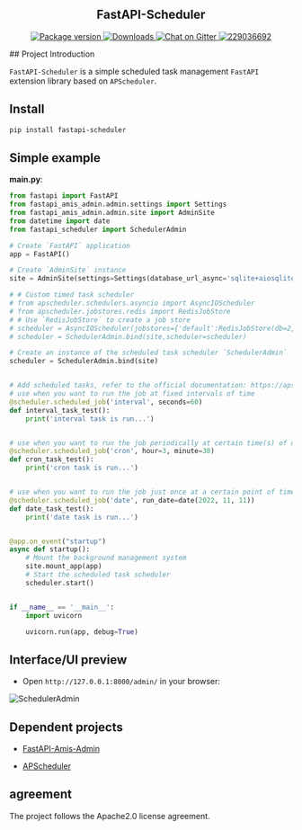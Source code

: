 <h2 align="center">
  FastAPI-Scheduler
</h2>
<p align="center">
    <a href="https://pypi.org/project/fastapi-scheduler" target="_blank">
        <img src="https://badgen.net/pypi/v/fastapi-scheduler?color=blue" alt="Package version">
    </a>
    <a href="https://pepy.tech/project/fastapi-scheduler" target="_blank">
        <img src="https://pepy.tech/badge/fastapi-scheduler" alt="Downloads">
    </a>
    <a href="https://gitter.im/amisadmin/fastapi-amis-admin">
        <img src="https://badges.gitter.im/amisadmin/fastapi-amis-admin.svg" alt="Chat on Gitter"/>
    </a>
    <a href="https://jq.qq.com/?_wv=1027&k=U4Dv6x8W" target="_blank">
        <img src="https://badgen.net/badge/qq%E7%BE%A4/229036692/orange" alt="229036692">
    </a>
</p>
## Project Introduction

`FastAPI-Scheduler` is a simple scheduled task management `FastAPI` extension library based on `APScheduler`.

## Install

```bash
pip install fastapi-scheduler
```

## Simple example

**main.py**:

```python
from fastapi import FastAPI
from fastapi_amis_admin.admin.settings import Settings
from fastapi_amis_admin.admin.site import AdminSite
from datetime import date
from fastapi_scheduler import SchedulerAdmin

# Create `FastAPI` application
app = FastAPI()

# Create `AdminSite` instance
site = AdminSite(settings=Settings(database_url_async='sqlite+aiosqlite:///amisadmin.db'))

# # Custom timed task scheduler
# from apscheduler.schedulers.asyncio import AsyncIOScheduler
# from apscheduler.jobstores.redis import RedisJobStore
# # Use `RedisJobStore` to create a job store
# scheduler = AsyncIOScheduler(jobstores={'default':RedisJobStore(db=2,host="127.0.0.1",port=6379,password="test")})
# scheduler = SchedulerAdmin.bind(site,scheduler=scheduler)

# Create an instance of the scheduled task scheduler `SchedulerAdmin`
scheduler = SchedulerAdmin.bind(site)


# Add scheduled tasks, refer to the official documentation: https://apscheduler.readthedocs.io/en/master/
# use when you want to run the job at fixed intervals of time
@scheduler.scheduled_job('interval', seconds=60)
def interval_task_test():
    print('interval task is run...')


# use when you want to run the job periodically at certain time(s) of day
@scheduler.scheduled_job('cron', hour=3, minute=30)
def cron_task_test():
    print('cron task is run...')


# use when you want to run the job just once at a certain point of time
@scheduler.scheduled_job('date', run_date=date(2022, 11, 11))
def date_task_test():
    print('date task is run...')


@app.on_event("startup")
async def startup():
    # Mount the background management system
    site.mount_app(app)
    # Start the scheduled task scheduler
    scheduler.start()


if __name__ == '__main__':
    import uvicorn

    uvicorn.run(app, debug=True)
```

## Interface/UI preview

- Open `http://127.0.0.1:8000/admin/` in your browser:

![SchedulerAdmin](https://s2.loli.net/2022/05/10/QEtCLsWi1389BKH.png)

## Dependent projects

- [FastAPI-Amis-Admin](https://docs.amis.work/)

- [APScheduler](https://apscheduler.readthedocs.io/en/master/)

## agreement

The project follows the Apache2.0 license agreement.
